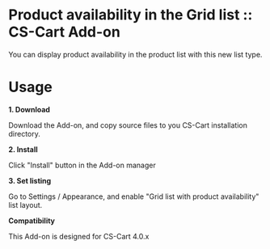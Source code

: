 Product availability in the Grid list :: CS-Cart Add-on
=================================

You can display product availability in the product list with this new list type.

Usage
=========

**1. Download**

Download the Add-on, and copy source files to you CS-Cart installation directory.

**2. Install**

Click "Install" button in the Add-on manager

**3. Set listing**

Go to Settings / Appearance, and enable "Grid list with product availability" list layout. 

**Compatibility**

This Add-on is designed for CS-Cart 4.0.x
